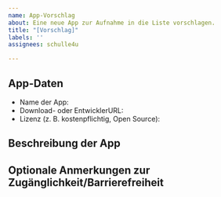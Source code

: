 ```yaml
---
name: App-Vorschlag
about: Eine neue App zur Aufnahme in die Liste vorschlagen.
title: "[Vorschlag]"
labels: ''
assignees: schulle4u

---
```


## App-Daten
* Name der App: 
* Download- oder EntwicklerURL: 
* Lizenz (z. B. kostenpflichtig, Open Source): 

## Beschreibung der App

## Optionale Anmerkungen zur Zugänglichkeit/Barrierefreiheit

